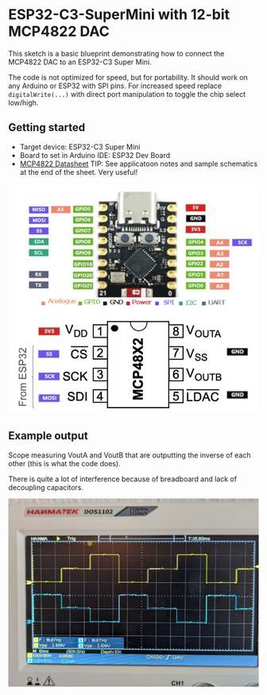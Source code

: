 # ESP32-C3-SuperMini with 12-bit MCP4822 DAC

This sketch is a basic blueprint demonstrating how to connect the MCP4822 DAC to an ESP32-C3 Super Mini.

The code is not optimized for speed, but for portability. It should work on any Arduino or ESP32 with SPI pins.
For increased speed replace `digitalWrite(...)` with direct port manipulation to toggle the chip select low/high.

## Getting started

- Target device: ESP32-C3 Super Mini
- Board to set in Arduino IDE: ESP32 Dev Board
- [MCP4822 Datasheet](./docs/MCP4822-DAC-datasheet.pdf) TIP: See applicatoon notes and sample schematics at the end of the sheet. Very useful!


![ESP32-C3 Super Mini connected to MCP4288 DAC](./docs/ESP32-C3-SuperMini_SPI-DAC_Connect.png)

## Example output

Scope measuring VoutA and VoutB that are outputting the inverse of each other (this is what the code does).

There is quite a lot of interference because of breadboard and lack of decoupling capacitors.

![Oscilloscope photo](./docs/scope-shot.jpg)
